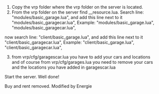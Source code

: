 1. Copy the vrp folder where the vrp folder on the server is located.
2. From the vrp folder on the server find __resource.lua. Search line: "modules/basic_garage.lua", and add this line next to it "modules/basic_garagecar.lua",
Example: 
"modules/basic_garage.lua",
"modules/basic_garagecar.lua",

now search line: "client/basic_garage.lua", and add this line next to it "client/basic_garagecar.lua",
Example:
"client/basic_garage.lua",
"client/basic_garagecar.lua",

3. from vrp/cfg/garagescar.lua you have to add your cars and locations and of course from vrp/cfg/garages.lua you need to remove your cars and the locations you have added in garagescar.lua

Start the server. Well done!

Buy and rent removed. Modified by Energie
